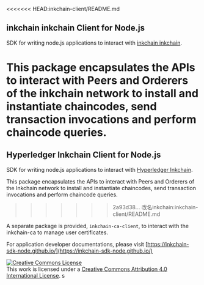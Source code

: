<<<<<<< HEAD:inkchain-client/README.md
## inkchain inkchain Client for Node.js

SDK for writing node.js applications to interact with [inkchain inkchain](http://inkchain-inkchain.readthedocs.io/en/latest/).

This package encapsulates the APIs to interact with Peers and Orderers of the inkchain network to install and instantiate chaincodes, send transaction invocations and perform chaincode queries. 
=======
## Hyperledger Inkchain Client for Node.js

SDK for writing node.js applications to interact with [Hyperledger Inkchain](http://hyperledger-inkchain.readthedocs.io/en/latest/).

This package encapsulates the APIs to interact with Peers and Orderers of the Inkchain network to install and instantiate chaincodes, send transaction invocations and perform chaincode queries. 
>>>>>>> 2a93d38... 改名inkchain:inkchain-client/README.md

A separate package is provided, `inkchain-ca-client`, to interact with the inkchain-ca to manage user certificates.

For application developer documentations, please visit [https://inkchain-sdk-node.github.io/](https://inkchain-sdk-node.github.io/)

<a rel="license" href="http://creativecommons.org/licenses/by/4.0/"><img alt="Creative Commons License" style="border-width:0" src="https://i.creativecommons.org/l/by/4.0/88x31.png" /></a><br />This work is licensed under a <a rel="license" href="http://creativecommons.org/licenses/by/4.0/">Creative Commons Attribution 4.0 International License</a>.
s
